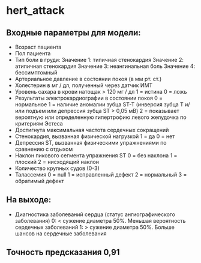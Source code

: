 # hert_attack

## Входные параметры для модели:  
  - Возраст пациента
  - Пол пациента
  - Тип боли в груди:
      Значение 1: типичная стенокардия
      Значение 2: атипичная стенокардия
      Значение 3: неангинальная боль
      Значение 4: бессимптомный
  - Артериальное давление в состоянии покоя (в мм рт. ст.)
  - Холестерин в мг / дл, полученный через датчик ИМТ
  - Уровень сахара в крови натощак > 120 мг / дл
      1 = истина
      0 = ложь
  - Результаты электрокардиографии в состоянии покоя
      0 = нормальное
      1 = наличие аномалии зубца ST-T (инверсия зубца Т и/или подъем или депрессия зубца ST > 0,05 мВ)
      2 = показывает вероятную или определенную гипертрофию левого желудочка по критериям Эстеса
  - Достигнута максимальная частота сердечных сокращений
  - Стенокардия, вызванная физической нагрузкой 
      1 = да
      0 = нет
  - Депрессия ST, вызванная физическими упражнениями по сравнению с отдыхом
  - Наклон пикового сегмента упражнения ST
      0 = без наклона
      1 = плоский
      2 = нисходящий наклон
  - Количество крупных судов (0-3)
  - Талассемия
      0 = null
      1 = исправленный дефект
      2 = нормальный
      3 = обратимый дефект

## На выходе: 
  - Диагностика заболеваний сердца (статус ангиографического заболевания)
      0: < сужение диаметра 50%. Меньшая вероятность сердечных заболеваний
      1: > сужение диаметра 50%. Больше шансов на сердечные заболевания

## Точность предсказания   0,91
